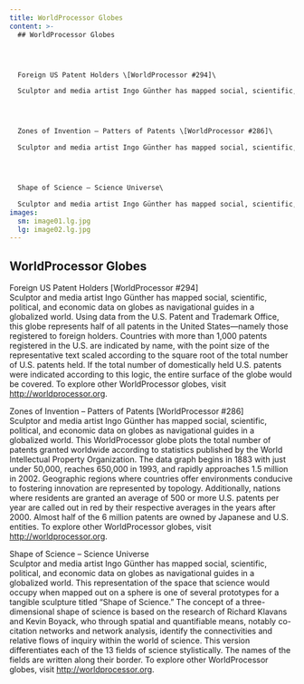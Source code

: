 ```yaml
---
title: WorldProcessor Globes
content: >-
  ## WorldProcessor Globes




  Foreign US Patent Holders \[WorldProcessor #294]\

  Sculptor and media artist Ingo Günther has mapped social, scientific, political, and economic data on globes as navigational guides in a globalized world. Using data from the U.S. Patent and Trademark Office, this globe represents half of all patents in the United States—namely those registered to foreign holders. Countries with more than 1,000 patents registered in the U.S. are indicated by name, with the point size of the representative text scaled according to the square root of the total number of U.S. patents held. If the total number of domestically held U.S. patents were indicated according to this logic, the entire surface of the globe would be covered. To explore other WorldProcessor globes, visit <http://worldprocessor.org>.




  Zones of Invention – Patters of Patents \[WorldProcessor #286]\

  Sculptor and media artist Ingo Günther has mapped social, scientific, political, and economic data on globes as navigational guides in a globalized world. This WorldProcessor globe plots the total number of patents granted worldwide according to statistics published by the World Intellectual Property Organization. The data graph begins in 1883 with just under 50,000, reaches 650,000 in 1993, and rapidly approaches 1.5 million in 2002. Geographic regions where countries offer environments conducive to fostering innovation are represented by topology. Additionally, nations where residents are granted an average of 500 or more U.S. patents per year are called out in red by their respective averages in the years after 2000. Almost half of the 6 million patents are owned by Japanese and U.S. entities. To explore other WorldProcessor globes, visit <http://worldprocessor.org>.




  Shape of Science – Science Universe\

  Sculptor and media artist Ingo Günther has mapped social, scientific, political, and economic data on globes as navigational guides in a globalized world. This representation of the space that science would occupy when mapped out on a sphere is one of several prototypes for a tangible sculpture titled “Shape of Science.” The concept of a three-dimensional shape of science is based on the research of Richard Klavans and Kevin Boyack, who through spatial and quantifiable means, notably co-citation networks and network analysis, identify the connectivities and relative flows of inquiry within the world of science. This version differentiates each of the 13 fields of science stylistically. The names of the fields are written along their border. To explore other WorldProcessor globes, visit <http://worldprocessor.org>.
images:
  sm: image01.lg.jpg
  lg: image02.lg.jpg
---
```

## WorldProcessor Globes



Foreign US Patent Holders \[WorldProcessor #294]\
Sculptor and media artist Ingo Günther has mapped social, scientific, political, and economic data on globes as navigational guides in a globalized world. Using data from the U.S. Patent and Trademark Office, this globe represents half of all patents in the United States—namely those registered to foreign holders. Countries with more than 1,000 patents registered in the U.S. are indicated by name, with the point size of the representative text scaled according to the square root of the total number of U.S. patents held. If the total number of domestically held U.S. patents were indicated according to this logic, the entire surface of the globe would be covered. To explore other WorldProcessor globes, visit <http://worldprocessor.org>.



Zones of Invention – Patters of Patents \[WorldProcessor #286]\
Sculptor and media artist Ingo Günther has mapped social, scientific, political, and economic data on globes as navigational guides in a globalized world. This WorldProcessor globe plots the total number of patents granted worldwide according to statistics published by the World Intellectual Property Organization. The data graph begins in 1883 with just under 50,000, reaches 650,000 in 1993, and rapidly approaches 1.5 million in 2002. Geographic regions where countries offer environments conducive to fostering innovation are represented by topology. Additionally, nations where residents are granted an average of 500 or more U.S. patents per year are called out in red by their respective averages in the years after 2000. Almost half of the 6 million patents are owned by Japanese and U.S. entities. To explore other WorldProcessor globes, visit <http://worldprocessor.org>.



Shape of Science – Science Universe\
Sculptor and media artist Ingo Günther has mapped social, scientific, political, and economic data on globes as navigational guides in a globalized world. This representation of the space that science would occupy when mapped out on a sphere is one of several prototypes for a tangible sculpture titled “Shape of Science.” The concept of a three-dimensional shape of science is based on the research of Richard Klavans and Kevin Boyack, who through spatial and quantifiable means, notably co-citation networks and network analysis, identify the connectivities and relative flows of inquiry within the world of science. This version differentiates each of the 13 fields of science stylistically. The names of the fields are written along their border. To explore other WorldProcessor globes, visit <http://worldprocessor.org>.